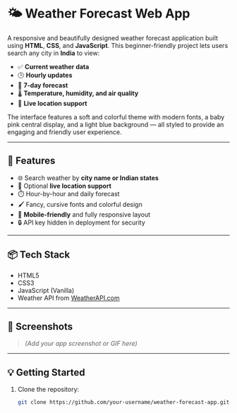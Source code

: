 # 🌤️ Weather Forecast Web App

A responsive and beautifully designed weather forecast application built using **HTML**, **CSS**, and **JavaScript**. This beginner-friendly project lets users search any city in **India** to view:

- ✅ **Current weather data**
- 🕒 **Hourly updates**
- 📅 **7-day forecast**
- 🌡️ **Temperature, humidity, and air quality**
- 📍 **Live location support**

The interface features a soft and colorful theme with modern fonts, a baby pink central display, and a light blue background — all styled to provide an engaging and friendly user experience.

---

## 🚀 Features

- 🌐 Search weather by **city name or Indian states**
- 📍 Optional **live location support**
- ⏱️ Hour-by-hour and daily forecast
- 🖌️ Fancy, cursive fonts and colorful design
- 📱 **Mobile-friendly** and fully responsive layout
- 🔒 API key hidden in deployment for security

---

## 📦 Tech Stack

- HTML5
- CSS3
- JavaScript (Vanilla)
- Weather API from [WeatherAPI.com](https://www.weatherapi.com/)

---

## 📸 Screenshots

> *(Add your app screenshot or GIF here)*

---

## 💡 Getting Started

1. Clone the repository:
   ```bash
   git clone https://github.com/your-username/weather-forecast-app.git
